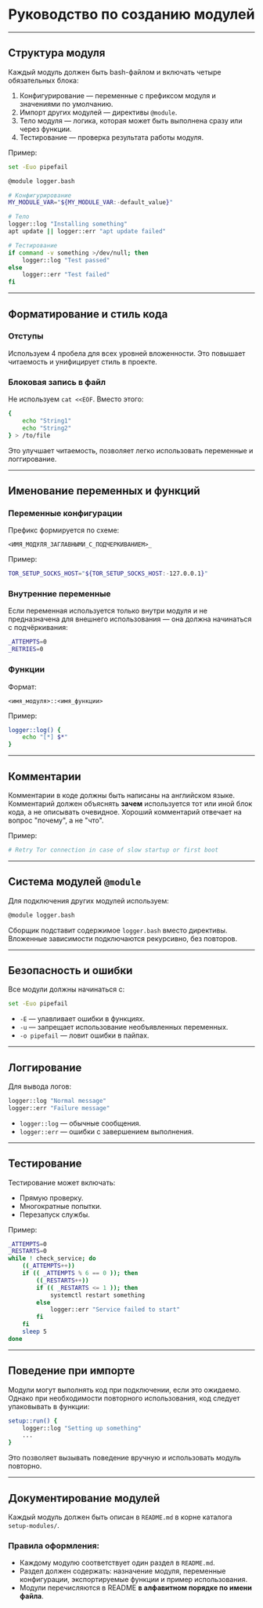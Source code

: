 # Руководство по созданию модулей

---

## Структура модуля

Каждый модуль должен быть bash-файлом и включать четыре обязательных блока:

1. Конфигурирование — переменные с префиксом модуля и значениями по умолчанию.
2. Импорт других модулей — директивы `@module`.
3. Тело модуля — логика, которая может быть выполнена сразу или через функции.
4. Тестирование — проверка результата работы модуля.

Пример:

```bash
set -Euo pipefail

@module logger.bash

# Конфигурирование
MY_MODULE_VAR="${MY_MODULE_VAR:-default_value}"

# Тело
logger::log "Installing something"
apt update || logger::err "apt update failed"

# Тестирование
if command -v something >/dev/null; then
    logger::log "Test passed"
else
    logger::err "Test failed"
fi
```

---

## Форматирование и стиль кода

### Отступы

Используем 4 пробела для всех уровней вложенности. Это повышает читаемость и унифицирует стиль в проекте.

### Блоковая запись в файл

Не используем `cat <<EOF`. Вместо этого:

```bash
{
    echo "String1"
    echo "String2"
} > /to/file
```

Это улучшает читаемость, позволяет легко использовать переменные и логгирование.

---

## Именование переменных и функций

### Переменные конфигурации

Префикс формируется по схеме:

```
<ИМЯ_МОДУЛЯ_ЗАГЛАВНЫМИ_С_ПОДЧЕРКИВАНИЕМ>_
```

Пример:

```bash
TOR_SETUP_SOCKS_HOST="${TOR_SETUP_SOCKS_HOST:-127.0.0.1}"
```

### Внутренние переменные

Если переменная используется только внутри модуля и не предназначена для внешнего использования — она должна начинаться с подчёркивания:

```bash
_ATTEMPTS=0
_RETRIES=0
```

### Функции

Формат:

```
<имя_модуля>::<имя_функции>
```

Пример:

```bash
logger::log() {
    echo "[*] $*"
}
```

---

## Комментарии

Комментарии в коде должны быть написаны на английском языке. Комментарий должен объяснять **зачем** используется тот или иной блок кода, а не описывать очевидное. Хороший комментарий отвечает на вопрос "почему", а не "что".

Пример:

```bash
# Retry Tor connection in case of slow startup or first boot
```

---

## Система модулей `@module`

Для подключения других модулей используем:

```bash
@module logger.bash
```

Сборщик подставит содержимое `logger.bash` вместо директивы. Вложенные зависимости подключаются рекурсивно, без повторов.

---

## Безопасность и ошибки

Все модули должны начинаться с:

```bash
set -Euo pipefail
```

* `-E` — улавливает ошибки в функциях.
* `-u` — запрещает использование необъявленных переменных.
* `-o pipefail` — ловит ошибки в пайпах.

---

## Логгирование

Для вывода логов:

```bash
logger::log "Normal message"
logger::err "Failure message"
```

* `logger::log` — обычные сообщения.
* `logger::err` — ошибки с завершением выполнения.

---

## Тестирование

Тестирование может включать:

* Прямую проверку.
* Многократные попытки.
* Перезапуск службы.

Пример:

```bash
_ATTEMPTS=0
_RESTARTS=0
while ! check_service; do
    ((_ATTEMPTS++))
    if (( _ATTEMPTS % 6 == 0 )); then
        ((_RESTARTS++))
        if (( _RESTARTS <= 1 )); then
            systemctl restart something
        else
            logger::err "Service failed to start"
        fi
    fi
    sleep 5
done
```

---

## Поведение при импорте

Модули могут выполнять код при подключении, если это ожидаемо. Однако при необходимости повторного использования, код следует упаковывать в функции:

```bash
setup::run() {
    logger::log "Setting up something"
    ...
}
```

Это позволяет вызывать поведение вручную и использовать модуль повторно.

---

## Документирование модулей

Каждый модуль должен быть описан в `README.md` в корне каталога `setup-modules/`.

### Правила оформления:

* Каждому модулю соответствует один раздел в `README.md`.
* Раздел должен содержать: назначение модуля, переменные конфигурации, экспортируемые функции и пример использования.
* Модули перечисляются в README **в алфавитном порядке по имени файла**.
